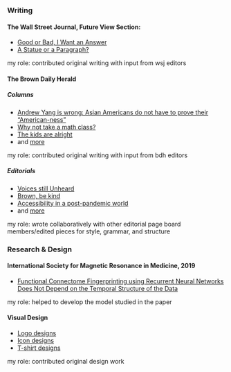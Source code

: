 ### Writing
#### The Wall Street Journal, Future View Section:
- [Good or Bad, I Want an Answer](https://www.wsj.com/articles/college-reopening-vs-reality-11598396942) 
- [A Statue or a Paragraph?](https://www.wsj.com/articles/how-many-statues-must-fall-11592953299)

my role: contributed original writing with input from wsj editors

#### The Brown Daily Herald
##### Columns
- [Andrew Yang is wrong: Asian Americans do not have to prove their “American-ness”](https://www.browndailyherald.com/2020/04/07/ren-23-andrew-yang-wrong-asian-americans-not-prove-american-ness/)
- [Why not take a math class?](https://www.browndailyherald.com/2020/02/19/ren-23-not-take-math-class/)
- [The kids are alright](https://www.browndailyherald.com/2019/12/06/ren-23-kids-alright/)
- and [more](https://www.browndailyherald.com/author/johnnyren/)

my role: contributed original writing with input from bdh editors

##### Editorials
- [Voices still Unheard](https://www.browndailyherald.com/2020/11/02/editorial-voices-still-unheard/)
- [Brown, be kind](https://www.browndailyherald.com/2021/03/05/brown-be-kind/)
- [Accessibility in a post-pandemic world](https://www.browndailyherald.com/2021/04/06/editorial-accessibility-in-a-post-pandemic-world/)
- and [more](https://www.browndailyherald.com/author/editorialpageboard/)

my role: wrote collaboratively with other editorial page board members/edited pieces for style, grammar, and structure

### Research & Design
#### International Society for Magnetic Resonance in Medicine, 2019
- [Functional Connectome Fingerprinting using Recurrent Neural Networks Does Not Depend on the Temporal Structure of the Data](https://index.mirasmart.com/ISMRM2019/PDFfiles/3856.html)

my role: helped to develop the model studied in the paper

#### Visual Design
- [Logo designs](https://jren707.wixsite.com/johnnyren/post/loco-for-logos)
- [Icon designs](https://jren707.wixsite.com/johnnyren/post/_icon)
- [T-shirt designs](https://jren707.wixsite.com/johnnyren/post/fleet-feet)

my role: contributed original design work

